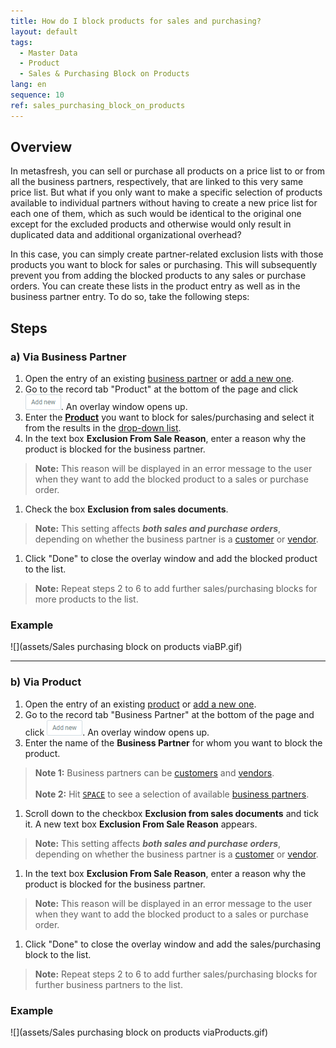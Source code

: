 ```yaml
---
title: How do I block products for sales and purchasing?
layout: default
tags:
  - Master Data
  - Product
  - Sales & Purchasing Block on Products
lang: en
sequence: 10
ref: sales_purchasing_block_on_products
---
```


## Overview
In metasfresh, you can sell or purchase all products on a price list to or from all the business partners, respectively, that are linked to this very same price list. But what if you only want to make a specific selection of products available to individual partners without having to create a new price list for each one of them, which as such would be identical to the original one except for the excluded products and otherwise would only result in duplicated data and additional organizational overhead?

In this case, you can simply create partner-related exclusion lists with those products you want to block for sales or purchasing. This will subsequently prevent you from adding the blocked products to any sales or purchase orders. You can create these lists in the product entry as well as in the business partner entry. To do so, take the following steps:

## Steps

### a) Via Business Partner
1. Open the entry of an existing [business partner](Menu) or [add a new one](New_Business_Partner).
1. Go to the record tab "Product" at the bottom of the page and click ![](assets/Add_New_Button.png). An overlay window opens up.
1. Enter the [**Product**](NewProduct) you want to block for sales/purchasing and select it from the results in the [drop-down list](Keyboard_shortcuts_reference).
1. In the text box **Exclusion From Sale Reason**, enter a reason why the product is blocked for the business partner.
 >**Note:** This reason will be displayed in an error message to the user when they want to add the blocked product to a sales or purchase order.

1. Check the box **Exclusion from sales documents**.
 >**Note:** This setting affects ***both sales and purchase orders***, depending on whether the business partner is a [customer](New_business_partner_customer) or [vendor](New_business_partner_vendor).

1. Click "Done" to close the overlay window and add the blocked product to the list.
 >**Note:** Repeat steps 2 to 6 to add further sales/purchasing blocks for more products to the list.

### Example
![](assets/Sales purchasing block on products viaBP.gif)

---

### b) Via Product
1. Open the entry of an existing [product](Menu) or [add a new one](NewProduct).
1. Go to the record tab "Business Partner" at the bottom of the page and click ![](assets/Add_New_Button.png). An overlay window opens up.
1. Enter the name of the **Business Partner** for whom you want to block the product.
 >**Note 1:** Business partners can be [customers](New_business_partner_customer) and [vendors](New_business_partner_vendor).<br><br>
 >**Note 2:** Hit [`SPACE`](Keyboard_shortcuts_reference) to see a selection of available [business partners](New_Business_Partner).

1. Scroll down to the checkbox **Exclusion from sales documents** and tick it. A new text box **Exclusion From Sale Reason** appears.
 >**Note:** This setting affects ***both sales and purchase orders***, depending on whether the business partner is a [customer](New_business_partner_customer) or [vendor](New_business_partner_vendor).

1. In the text box **Exclusion From Sale Reason**, enter a reason why the product is blocked for the business partner.
 >**Note:** This reason will be displayed in an error message to the user when they want to add the blocked product to a sales or purchase order.

1. Click "Done" to close the overlay window and add the sales/purchasing block to the list.
 >**Note:** Repeat steps 2 to 6 to add further sales/purchasing blocks for further business partners to the list.

### Example
![](assets/Sales purchasing block on products viaProducts.gif)

